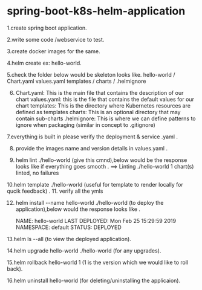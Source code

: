 # spring-boot-k8s-helm-application

1.create spring boot application.

2.write some code /webservice to test.

3.create docker images for the same.

4.helm create <give the name u want for the poroject> ex: hello-world.
    
5.check the folder below would be skeleton looks like.
    hello-world /
    Chart.yaml
    values.yaml
    templates /
    charts /
    .helmignore

6. Chart.yaml: This is the main file that contains the description of our chart
   values.yaml: this is the file that contains the default values for our chart
   templates: This is the directory where Kubernetes resources are defined as templates
   charts: This is an optional directory that may contain sub-charts
   .helmignore: This is where we can define patterns to ignore when packaging 
    (similar in concept to .gitignore)
    
7.everything is built in please verify the deployment & service .yaml .
    
8. provide the images name and version details in values.yaml .
    
9. helm lint ./hello-world (give this cmnd),below would be the response looks like if everything goes smooth .
   ==> Linting ./hello-world
   1 chart(s) linted, no failures
    
10.helm template ./hello-world (useful for template to render locally for qucik feedback) .
11. verify all the ymls 
    
12. helm install --name hello-world ./hello-world (to deploy the application),below would the response looks like .
    
    NAME:   hello-world
    LAST DEPLOYED: Mon Feb 25 15:29:59 2019
    NAMESPACE: default
    STATUS: DEPLOYED
    
13.helm ls --all (to view the deployed application).
    
14.helm upgrade hello-world ./hello-world (for any upgrades).
    
15.helm rollback hello-world 1 (1 is the version which we would like to roll back).
    
16.helm uninstall hello-world (for deleting/uninstalling the applicaion).
